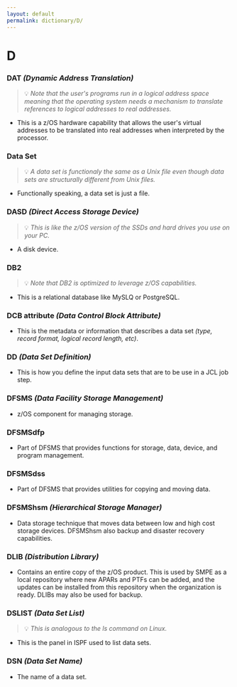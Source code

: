```yaml
---
layout: default
permalink: dictionary/D/
---
```


# D

### DAT *(Dynamic Address Translation)*
> 💡 _Note that the user's programs run in a logical address space meaning that the operating system needs a mechanism to translate references to logical addresses to real addresses._
* This is a z/OS hardware capability that allows the user's virtual addresses to be translated into real addresses when interpreted by the processor.

### Data Set
> 💡 _A data set is functionaly the same as a Unix file even though data sets are structurally different from Unix files._
* Functionally speaking, a data set is just a file.

### DASD *(Direct Access Storage Device)*
> 💡 _This is like the z/OS version of the SSDs and hard drives you use on your PC._
* A disk device.

### DB2
> 💡 _Note that DB2 is optimized to leverage z/OS capabilities._
* This is a relational database like MySLQ or PostgreSQL.

### DCB attribute *(Data Control Block Attribute)*
* This is the metadata or information that describes a data set *(type, record format, logical record length, etc)*.

### DD *(Data Set Definition)*
* This is how you define the input data sets that are to be use in a JCL job step.

### DFSMS *(Data Facility Storage Management)*
* z/OS component for managing storage.

### DFSMSdfp
* Part of DFSMS that provides functions for storage, data, device, and program management.

### DFSMSdss
* Part of DFSMS that provides utilities for copying and moving data.

### DFSMShsm *(Hierarchical Storage Manager)*
* Data storage technique that moves data between low and high cost storage devices. DFSMShsm also backup and disaster recovery capabilities.

### DLIB *(Distribution Library)*
* Contains an entire copy of the z/OS product. This is used by SMPE as a local repository where new APARs and PTFs can be added, and the updates can be installed from this repository when the organization is ready. DLIBs may also be used for backup.

### DSLIST *(Data Set List)*
> 💡 _This is analogous to the ls command on Linux._
* This is the panel in ISPF used to list data sets.

### DSN *(Data Set Name)*
* The name of a data set.